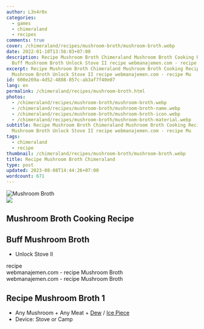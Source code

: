 ```yaml
---
author: L3n4r0x
categories:
  - games
  - chimeraland
  - recipes
comments: true
cover: /chimeraland/recipes/mushroom-broth/mushroom-broth.webp
date: 2022-01-10T13:56:03+07:00
description: Recipe Mushroom Broth Chimeraland Mushroom Broth Cooking Recipe
  Buff Mushroom Broth Unlock Stove II recipe webmanajemen.com - recipe Mu
excerpt: Recipe Mushroom Broth Chimeraland Mushroom Broth Cooking Recipe Buff
  Mushroom Broth Unlock Stove II recipe webmanajemen.com - recipe Mu
id: 600e269a-4d52-4888-857c-ab3af7f40e07
lang: en
permalink: /chimeraland/recipes/mushroom-broth.html
photos:
  - /chimeraland/recipes/mushroom-broth/mushroom-broth.webp
  - /chimeraland/recipes/mushroom-broth/mushroom-broth-name.webp
  - /chimeraland/recipes/mushroom-broth/mushroom-broth-icon.webp
  - /chimeraland/recipes/mushroom-broth/mushroom-broth-material.webp
subtitle: Recipe Mushroom Broth Chimeraland Mushroom Broth Cooking Recipe Buff
  Mushroom Broth Unlock Stove II recipe webmanajemen.com - recipe Mu
tags:
  - chimeraland
  - recipe
thumbnail: /chimeraland/recipes/mushroom-broth/mushroom-broth.webp
title: Recipe Mushroom Broth Chimeraland
type: post
updated: 2023-08-08T14:44:26+07:00
wordcount: 671
---
```


<link
  rel="stylesheet"
  href="https://rawcdn.githack.com/dimaslanjaka/Web-Manajemen/870a349/css/bootstrap-5-3-0-alpha3-wrapper.css"
/>
<section id="bootstrap-wrapper">
  <div data-bs-theme="dark">
    <div class="card mb-2">
      <div class="card-body">
        <div class="row g-0">
          <div class="col-sm-4 position-relative mb-2">
            <img
              src="https://www.webmanajemen.com/chimeraland/recipes/mushroom-broth/mushroom-broth-material.webp"
              class="card-img fit-cover w-100 h-100"
              alt="Mushroom Broth"
              data-fancybox="true"
            />
          </div>
          <div class="col-sm-8 mb-2">
            <div class="card-body">
              <div class="d-flex flex-row align-items-center mb-3">
                <img
                  class="d-inline-block me-2"
                  src="https://www.webmanajemen.com/chimeraland/recipes/mushroom-broth/mushroom-broth-icon.webp"
                  width="auto"
                  height="auto"
                  style="vertical-align: middle"
                />
                <h2 class="fs-5">Mushroom Broth Cooking Recipe</h2>
              </div>
              <h2 class="card-title fs-5">Buff Mushroom Broth</h2>
              <div class="card-text">
                <ul>
                  <li>Unlock Stove II</li>
                </ul>
              </div>
              <span class="badge rounded-pill">recipe</span>
            </div>
            <div class="card-footer text-end text-muted mt-auto">
              webmanajemen.com - recipe Mushroom Broth
            </div>
          </div>
        </div>
      </div>
      <div class="card-footer text-end text-muted">
        webmanajemen.com - recipe Mushroom Broth
      </div>
    </div>
    <div class="row mb-2">
      <div class="col-12 col-lg-6 recipe-item mb-2">
        <div class="card">
          <div class="card-body">
            <h2 class="card-title fs-5">Recipe Mushroom Broth 1</h2>
            <div class="card-text">
              <ul>
                <li>
                  Any Mushroom<span> + </span>Any Meat<span> + </span
                  ><a
                    class="text-decoration-none text-primary"
                    href="/chimeraland/materials/dew.html"
                    >Dew</a
                  ><span> / </span
                  ><a
                    class="text-decoration-none text-primary"
                    href="/chimeraland/materials/ice-piece.html"
                    >Ice Piece</a
                  >
                </li>
                <li>Device: Stove or Camp</li>
              </ul>
            </div>
          </div>
        </div>
      </div>
    </div>
  </div>
</section>